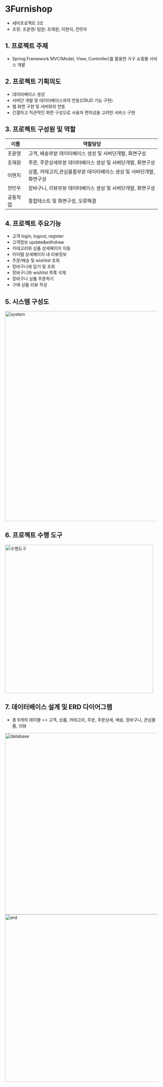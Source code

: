 # 3Furnishop
- 세미프로젝트 3조
- 조장: 조윤영/ 팀원: 조재원, 이현지, 전민우

## 1. 프로젝트 주제
- Spring Framework MVC(Model, View, Controller)를 활용한 가구 쇼핑몰 서비스 개발

## 2. 프로젝트 기획의도
- 데이터베이스 생성
- 서버단 개발 및 데이터베이스와의 연동(CRUD 기능 구현)
- 웹 화면 구현 및 서버와의 연동
- 간결하고 직관적인 화면 구성으로 사용자 편의성을 고려한 서비스 구현

## 3. 프로젝트 구성원 및 역할
|이름|역할담당|
|---|---|
|조윤영|고객, 배송부분 데이터베이스 생성 및 서버단개발, 화면구성 |
|조재원|주문, 주문상세부분 데이터베이스 생성 및 서버단개발, 화면구성|
|이현지|상품, 카테고리,관심물품부분 데이터베이스 생성 및 서버단개발, 화면구성|
|전민우|장바구니, 리뷰부분 데이터베이스 생성 및 서버단개발, 화면구성|
|공동작업|통합테스트 및 화면구성, 오류해결|

## 4. 프로젝트 주요기능
- 고객 login, logout, register
- 고객정보 update&withdraw
- 카테고리와 상품 상세페이지 이동
- 아이템 상세페이지 내 리뷰정보
- 주문/배송 및 wishlist 조회
- 장바구니에 담기 및 조회
- 장바구니와 wishlist 목록 삭제
- 장바구니 상품 주문하기
- 구매 상품 리뷰 작성

## 5. 시스템 구성도
<img width="691" alt="system" src="https://user-images.githubusercontent.com/111727476/196119246-1a1380e0-a906-4266-8b47-873a50c119ca.png">

## 6. 프로젝트 수행 도구
<img width="488" alt="수행도구" src="https://user-images.githubusercontent.com/111727476/196119330-20c1bd3a-8f46-4a03-a0e7-3c86249db4be.png">

## 7. 데이터베이스 설계 및 ERD 다이어그램
- 총 9개의 테이블 => 고객, 상품, 카테고리, 주문, 주문상세, 배송, 장바구니, 관심물품, 리뷰
<img width="596" alt="database" src="https://user-images.githubusercontent.com/111727476/196118986-23e8a18c-6950-4d2f-baf4-173489e45592.png">
<img width="551" alt="erd" src="https://user-images.githubusercontent.com/111727476/196129056-b1501a53-dbd3-4a65-a5f4-ea949ccbf8c4.png">

